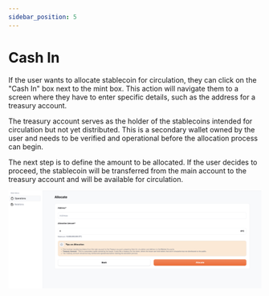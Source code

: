 ```yaml
---
sidebar_position: 5
---
```


# Cash In

If the user wants to allocate stablecoin for circulation, they can click on the "Cash In" box next to the mint box. This action will navigate them to a screen where they have to enter specific details, such as the address for a treasury account. 

The treasury account serves as the holder of the stablecoins intended for circulation but not yet distributed. This is a secondary wallet owned by the user and needs to be verified and operational before the allocation process can begin.

The next step is to define the amount to be allocated. If the user decides to proceed, the stablecoin will be transferred from the main account to the treasury account and will be available for circulation.

![CashIn](../../static/img/allocate.png)
